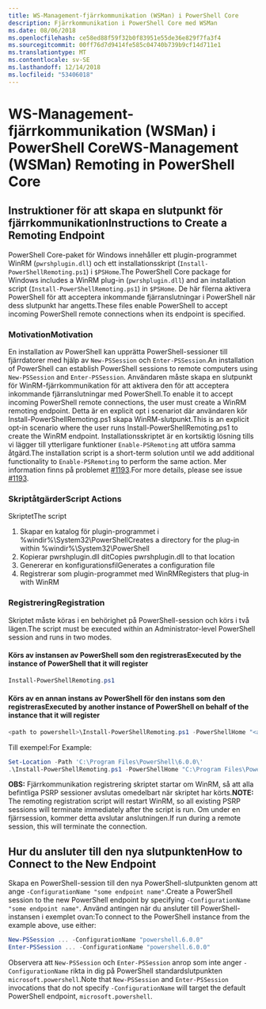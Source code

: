```yaml
---
title: WS-Management-fjärrkommunikation (WSMan) i PowerShell Core
description: Fjärrkommunikation i PowerShell Core med WSMan
ms.date: 08/06/2018
ms.openlocfilehash: ce58ed88f59f32b0f83951e55de36e829f7fa3f4
ms.sourcegitcommit: 00ff76d7d9414fe585c04740b739b9cf14d711e1
ms.translationtype: MT
ms.contentlocale: sv-SE
ms.lasthandoff: 12/14/2018
ms.locfileid: "53406018"
---
```

# <a name="ws-management-wsman-remoting-in-powershell-core"></a><span data-ttu-id="7dfff-103">WS-Management-fjärrkommunikation (WSMan) i PowerShell Core</span><span class="sxs-lookup"><span data-stu-id="7dfff-103">WS-Management (WSMan) Remoting in PowerShell Core</span></span>

## <a name="instructions-to-create-a-remoting-endpoint"></a><span data-ttu-id="7dfff-104">Instruktioner för att skapa en slutpunkt för fjärrkommunikation</span><span class="sxs-lookup"><span data-stu-id="7dfff-104">Instructions to Create a Remoting Endpoint</span></span>

<span data-ttu-id="7dfff-105">PowerShell Core-paket för Windows innehåller ett plugin-programmet WinRM (`pwrshplugin.dll`) och ett installationsskript (`Install-PowerShellRemoting.ps1`) i `$PSHome`.</span><span class="sxs-lookup"><span data-stu-id="7dfff-105">The PowerShell Core package for Windows includes a WinRM plug-in (`pwrshplugin.dll`) and an installation script (`Install-PowerShellRemoting.ps1`) in `$PSHome`.</span></span>
<span data-ttu-id="7dfff-106">De här filerna aktivera PowerShell för att acceptera inkommande fjärranslutningar i PowerShell när dess slutpunkt har angetts.</span><span class="sxs-lookup"><span data-stu-id="7dfff-106">These files enable PowerShell to accept incoming PowerShell remote connections when its endpoint is specified.</span></span>

### <a name="motivation"></a><span data-ttu-id="7dfff-107">Motivation</span><span class="sxs-lookup"><span data-stu-id="7dfff-107">Motivation</span></span>

<span data-ttu-id="7dfff-108">En installation av PowerShell kan upprätta PowerShell-sessioner till fjärrdatorer med hjälp av `New-PSSession` och `Enter-PSSession`.</span><span class="sxs-lookup"><span data-stu-id="7dfff-108">An installation of PowerShell can establish PowerShell sessions to remote computers using `New-PSSession` and `Enter-PSSession`.</span></span>
<span data-ttu-id="7dfff-109">Användaren måste skapa en slutpunkt för WinRM-fjärrkommunikation för att aktivera den för att acceptera inkommande fjärranslutningar med PowerShell.</span><span class="sxs-lookup"><span data-stu-id="7dfff-109">To enable it to accept incoming PowerShell remote connections, the user must create a WinRM remoting endpoint.</span></span>
<span data-ttu-id="7dfff-110">Detta är en explicit opt i scenariot där användaren kör Install-PowerShellRemoting.ps1 skapa WinRM-slutpunkt.</span><span class="sxs-lookup"><span data-stu-id="7dfff-110">This is an explicit opt-in scenario where the user runs Install-PowerShellRemoting.ps1 to create the WinRM endpoint.</span></span>
<span data-ttu-id="7dfff-111">Installationsskriptet är en kortsiktig lösning tills vi lägger till ytterligare funktioner `Enable-PSRemoting` att utföra samma åtgärd.</span><span class="sxs-lookup"><span data-stu-id="7dfff-111">The installation script is a short-term solution until we add additional functionality to `Enable-PSRemoting` to perform the same action.</span></span>
<span data-ttu-id="7dfff-112">Mer information finns på problemet [#1193](https://github.com/PowerShell/PowerShell/issues/1193).</span><span class="sxs-lookup"><span data-stu-id="7dfff-112">For more details, please see issue [#1193](https://github.com/PowerShell/PowerShell/issues/1193).</span></span>

### <a name="script-actions"></a><span data-ttu-id="7dfff-113">Skriptåtgärder</span><span class="sxs-lookup"><span data-stu-id="7dfff-113">Script Actions</span></span>

<span data-ttu-id="7dfff-114">Skriptet</span><span class="sxs-lookup"><span data-stu-id="7dfff-114">The script</span></span>

1. <span data-ttu-id="7dfff-115">Skapar en katalog för plugin-programmet i %windir%\System32\PowerShell</span><span class="sxs-lookup"><span data-stu-id="7dfff-115">Creates a directory for the plug-in within %windir%\System32\PowerShell</span></span>
1. <span data-ttu-id="7dfff-116">Kopierar pwrshplugin.dll dit</span><span class="sxs-lookup"><span data-stu-id="7dfff-116">Copies pwrshplugin.dll to that location</span></span>
1. <span data-ttu-id="7dfff-117">Genererar en konfigurationsfil</span><span class="sxs-lookup"><span data-stu-id="7dfff-117">Generates a configuration file</span></span>
1. <span data-ttu-id="7dfff-118">Registrerar som plugin-programmet med WinRM</span><span class="sxs-lookup"><span data-stu-id="7dfff-118">Registers that plug-in with WinRM</span></span>

### <a name="registration"></a><span data-ttu-id="7dfff-119">Registrering</span><span class="sxs-lookup"><span data-stu-id="7dfff-119">Registration</span></span>

<span data-ttu-id="7dfff-120">Skriptet måste köras i en behörighet på PowerShell-session och körs i två lägen.</span><span class="sxs-lookup"><span data-stu-id="7dfff-120">The script must be executed within an Administrator-level PowerShell session and runs in two modes.</span></span>

#### <a name="executed-by-the-instance-of-powershell-that-it-will-register"></a><span data-ttu-id="7dfff-121">Körs av instansen av PowerShell som den registreras</span><span class="sxs-lookup"><span data-stu-id="7dfff-121">Executed by the instance of PowerShell that it will register</span></span>

```powershell
Install-PowerShellRemoting.ps1
```

#### <a name="executed-by-another-instance-of-powershell-on-behalf-of-the-instance-that-it-will-register"></a><span data-ttu-id="7dfff-122">Körs av en annan instans av PowerShell för den instans som den registreras</span><span class="sxs-lookup"><span data-stu-id="7dfff-122">Executed by another instance of PowerShell on behalf of the instance that it will register</span></span>

```powershell
<path to powershell>\Install-PowerShellRemoting.ps1 -PowerShellHome "<absolute path to the instance's $PSHOME>"
```

<span data-ttu-id="7dfff-123">Till exempel:</span><span class="sxs-lookup"><span data-stu-id="7dfff-123">For Example:</span></span>

```powershell
Set-Location -Path 'C:\Program Files\PowerShell\6.0.0\'
.\Install-PowerShellRemoting.ps1 -PowerShellHome "C:\Program Files\PowerShell\6.0.0\"
```

<span data-ttu-id="7dfff-124">**OBS:** Fjärrkommunikation registrering skriptet startar om WinRM, så att alla befintliga PSRP sessioner avslutas omedelbart när skriptet har körts.</span><span class="sxs-lookup"><span data-stu-id="7dfff-124">**NOTE:** The remoting registration script will restart WinRM, so all existing PSRP sessions will terminate immediately after the script is run.</span></span> <span data-ttu-id="7dfff-125">Om under en fjärrsession, kommer detta avslutar anslutningen.</span><span class="sxs-lookup"><span data-stu-id="7dfff-125">If run during a remote session, this will terminate the connection.</span></span>

## <a name="how-to-connect-to-the-new-endpoint"></a><span data-ttu-id="7dfff-126">Hur du ansluter till den nya slutpunkten</span><span class="sxs-lookup"><span data-stu-id="7dfff-126">How to Connect to the New Endpoint</span></span>

<span data-ttu-id="7dfff-127">Skapa en PowerShell-session till den nya PowerShell-slutpunkten genom att ange `-ConfigurationName "some endpoint name"`.</span><span class="sxs-lookup"><span data-stu-id="7dfff-127">Create a PowerShell session to the new PowerShell endpoint by specifying `-ConfigurationName "some endpoint name"`.</span></span> <span data-ttu-id="7dfff-128">Använd antingen när du ansluter till PowerShell-instansen i exemplet ovan:</span><span class="sxs-lookup"><span data-stu-id="7dfff-128">To connect to the PowerShell instance from the example above, use either:</span></span>

```powershell
New-PSSession ... -ConfigurationName "powershell.6.0.0"
Enter-PSSession ... -ConfigurationName "powershell.6.0.0"
```

<span data-ttu-id="7dfff-129">Observera att `New-PSSession` och `Enter-PSSession` anrop som inte anger `-ConfigurationName` rikta in dig på PowerShell standardslutpunkten `microsoft.powershell`.</span><span class="sxs-lookup"><span data-stu-id="7dfff-129">Note that `New-PSSession` and `Enter-PSSession` invocations that do not specify `-ConfigurationName` will target the default PowerShell endpoint, `microsoft.powershell`.</span></span>